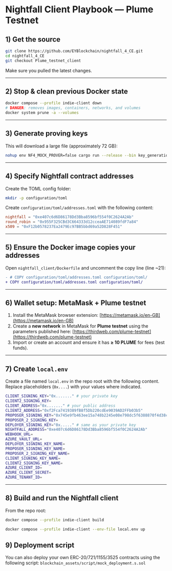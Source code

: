 # Nightfall Client Playbook — Plume Testnet

## 1) Get the source

```bash
git clone https://github.com/EYBlockchain/nightfall_4_CE.git
cd nightfall_4_CE
git checkout Plume_testnet_client
```

Make sure you pulled the latest changes.

---

## 2) Stop & clean previous Docker state

```bash
docker compose --profile indie-client down
# DANGER: removes images, containers, networks, and volumes
docker system prune -a --volumes
```

---

## 3) Generate proving keys

This will download a large file (approximately 72 GB):
```bash
nohup env NF4_MOCK_PROVER=false cargo run --release --bin key_generation >keygen.log 2>&1 &
```

---

## 4) Specify Nightfall contract addresses

Create the TOML config folder:

```bash
mkdir -p configuration/toml
```

Create `configuration/toml/addresses.toml` with the following content:

```toml
nightfall = "0xe407c6d6D86178Dd3Bba8596bf554f0C2624A2Ab"
round_robin = "0x955F325CBd3C664333d12cceaAE714089fdF7a84"
x509 = "0xF12b0578237Ea2479Ec97BB5bbd69a52D828F451"
```

---

## 5) Ensure the Docker image copies your addresses

Open `nightfall_client/Dockerfile` and uncomment the copy line (line \~21):

```diff
- # COPY configuration/toml/addresses.toml configuration/toml/
+ COPY configuration/toml/addresses.toml configuration/toml/
```

---

## 6) Wallet setup: MetaMask + Plume testnet

1. Install the MetaMask browser extension: [https://metamask.io/en-GB](https://metamask.io/en-GB)
2. Create a **new network** in MetaMask for **Plume testnet** using the parameters published here: [https://thirdweb.com/plume-testnet](https://thirdweb.com/plume-testnet)
3. Import or create an account and ensure it has **≥ 10 PLUME** for fees (test funds).

---

## 7) Create `local.env`

Create a file named `local.env` in the repo root with the following content. Replace placeholders (`0x....`) with your values where indicated.

```bash
CLIENT_SIGNING_KEY="0x......." # your private key
CLIENT2_SIGNING_KEY= 
CLIENT_ADDRESS="0x......." # your public address
CLIENT2_ADDRESS="0xf2Fca7419389fB8f5Db220cdEe9039AD2FFb03b5" 
PROPOSER_SIGNING_KEY="0x745e9fb463ee15a748b2245e08e798dc5f6388870f4d38c4a7d33f9def590723"
PROPOSER_2_SIGNING_KEY=
DEPLOYER_SIGNING_KEY="0x....." # same as your private key
NIGHTFALL_ADDRESS="0xe407c6d6D86178Dd3Bba8596bf554f0C2624A2Ab"
WEBHOOK_URL=
AZURE_VAULT_URL=
DEPLOYER_SIGNING_KEY_NAME=
PROPOSER_SIGNING_KEY_NAME=
PROPOSER_2_SIGNING_KEY_NAME=
CLIENT_SIGNING_KEY_NAME=
CLIENT2_SIGNING_KEY_NAME=
AZURE_CLIENT_ID=
AZURE_CLIENT_SECRET=
AZURE_TENANT_ID=
```

---

## 8) Build and run the Nightfall client

From the repo root:

```bash
docker compose --profile indie-client build

docker compose --profile indie-client --env-file local.env up
```

## 9) Deployment script

You can also deploy your own ERC-20/721/1155/3525 contracts using the following script: `blockchain_assets/script/mock_deployment.s.sol`
